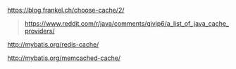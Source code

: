 https://blog.frankel.ch/choose-cache/2/
> https://www.reddit.com/r/java/comments/qjvip6/a_list_of_java_cache_providers/

http://mybatis.org/redis-cache/

http://mybatis.org/memcached-cache/

